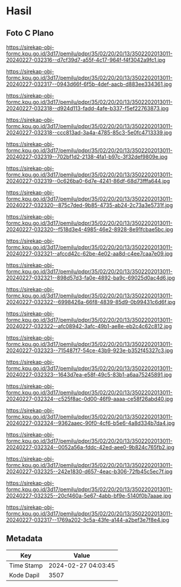 # Hasil

## Foto C Plano

https://sirekap-obj-formc.kpu.go.id/3d17/pemilu/pdpr/35/02/20/20/13/3502202013011-20240227-032316--d7cf39d7-a55f-4c17-964f-f4f3042a9fc1.jpg

https://sirekap-obj-formc.kpu.go.id/3d17/pemilu/pdpr/35/02/20/20/13/3502202013011-20240227-032317--0943d66f-6f5b-4def-aacb-d883ee334361.jpg

https://sirekap-obj-formc.kpu.go.id/3d17/pemilu/pdpr/35/02/20/20/13/3502202013011-20240227-032318--d924d113-fadd-4afe-b337-f5ef22763873.jpg

https://sirekap-obj-formc.kpu.go.id/3d17/pemilu/pdpr/35/02/20/20/13/3502202013011-20240227-032318--ccc813ad-3a4a-4785-85c3-5e0fc4713339.jpg

https://sirekap-obj-formc.kpu.go.id/3d17/pemilu/pdpr/35/02/20/20/13/3502202013011-20240227-032319--702bf1d2-2138-4fa1-b97c-3f32def9809e.jpg

https://sirekap-obj-formc.kpu.go.id/3d17/pemilu/pdpr/35/02/20/20/13/3502202013011-20240227-032319--0c626ba0-6d7e-4241-86df-68d73fffa644.jpg

https://sirekap-obj-formc.kpu.go.id/3d17/pemilu/pdpr/35/02/20/20/13/3502202013011-20240227-032320--875c7ded-9b85-4735-ab24-2c73a3e5731f.jpg

https://sirekap-obj-formc.kpu.go.id/3d17/pemilu/pdpr/35/02/20/20/13/3502202013011-20240227-032320--f518d3e4-4985-46e2-8928-8e91fcbae5bc.jpg

https://sirekap-obj-formc.kpu.go.id/3d17/pemilu/pdpr/35/02/20/20/13/3502202013011-20240227-032321--afccd42c-62be-4e02-aa8d-c4ee7caa7e09.jpg

https://sirekap-obj-formc.kpu.go.id/3d17/pemilu/pdpr/35/02/20/20/13/3502202013011-20240227-032321--898d57d3-fa0e-4892-ba9c-69025d0ac4d6.jpg

https://sirekap-obj-formc.kpu.go.id/3d17/pemilu/pdpr/35/02/20/20/13/3502202013011-20240227-032322--6998426a-66f8-4839-85d9-0b99431c6d6f.jpg

https://sirekap-obj-formc.kpu.go.id/3d17/pemilu/pdpr/35/02/20/20/13/3502202013011-20240227-032322--afc08942-3afc-49b1-ae8e-eb2c4c62c812.jpg

https://sirekap-obj-formc.kpu.go.id/3d17/pemilu/pdpr/35/02/20/20/13/3502202013011-20240227-032323--715487f7-54ce-43b9-923e-b352f45327c3.jpg

https://sirekap-obj-formc.kpu.go.id/3d17/pemilu/pdpr/35/02/20/20/13/3502202013011-20240227-032323--1643d7ea-e58f-49c5-83b1-a6aa75245891.jpg

https://sirekap-obj-formc.kpu.go.id/3d17/pemilu/pdpr/35/02/20/20/13/3502202013011-20240227-032324--c525f8ac-0d00-46f9-aaaa-ce58f26abd40.jpg

https://sirekap-obj-formc.kpu.go.id/3d17/pemilu/pdpr/35/02/20/20/13/3502202013011-20240227-032324--9362aaec-90f0-4cf6-b5e6-4a8d334b7da4.jpg

https://sirekap-obj-formc.kpu.go.id/3d17/pemilu/pdpr/35/02/20/20/13/3502202013011-20240227-032324--0052a56a-fddc-42ed-aee0-9b824c765fb2.jpg

https://sirekap-obj-formc.kpu.go.id/3d17/pemilu/pdpr/35/02/20/20/13/3502202013011-20240227-032325--242e1830-d657-4eac-b306-72fb45c5ec7f.jpg

https://sirekap-obj-formc.kpu.go.id/3d17/pemilu/pdpr/35/02/20/20/13/3502202013011-20240227-032325--20cf460a-5e67-4abb-bf9e-5140f0b7aaae.jpg

https://sirekap-obj-formc.kpu.go.id/3d17/pemilu/pdpr/35/02/20/20/13/3502202013011-20240227-032317--1769a202-3c5a-43fe-a144-a2bef3e7f8e4.jpg


## Metadata

| Key        | Value               |
| ---------- | ------------------- |
| Time Stamp | 2024-02-27 04:03:45 |
| Kode Dapil | 3507                |



